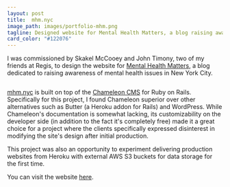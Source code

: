 ```yaml
---
layout: post
title:  mhm.nyc
image_path: images/portfolio-mhm.png
tagline: Designed website for Mental Health Matters, a blog raising awareness of mental health issues in NYC.
card_color: "#122076"
---
```


I was commissioned by Skakel McCooey and John Timony, two of my friends at Regis, to design the website for [Mental Health Matters][mhm-website], a blog dedicated to raising awareness of mental health issues in New York City.

<img src="">

[mhm.nyc][mhm-website] is built on top of the [Chameleon CMS][chameleon-cms] for Ruby on Rails. Specifically for this project, I found Chameleon superior over other alternatives such as Butter (a Heroku addon for Rails) and WordPress. While Chameleon's documentation is somewhat lacking, its customizability on the developer side (in addition to the fact it's completely free) made it a great choice for a project where the clients specifically expressed disinterest in modifying the site's design after initial production.

This project was also an opportunity to experiment delivering production websites from Heroku with external AWS S3 buckets for data storage for the first time.

You can visit the website [here][mhm-website].

<img src="">


[mhm-website]:   www.mhm.nyc
[chameleon-cms]: https://github.com/owen2345/camaleon-cms
